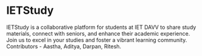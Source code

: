 # IETStudy
IETStudy is a collaborative platform for students at IET DAVV to share study materials, connect with seniors, and enhance their academic experience. Join us to excel in your studies and foster a vibrant learning community.
Contributors - Aastha, Aditya, Darpan, Ritesh.